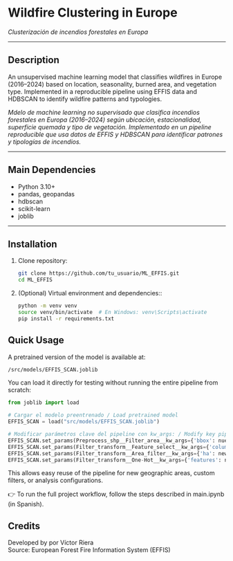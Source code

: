 # Wildfire Clustering in Europe
*Clusterización de incendios forestales en Europa*

---

## Description

An unsupervised machine learning model that classifies wildfires in Europe (2016–2024) based on location, seasonality, burned area, and vegetation type. Implemented in a reproducible pipeline using EFFIS data and HDBSCAN to identify wildfire patterns and typologies.

*Mdelo de machine learning no supervisado que clasifica incendios forestales en Europa (2016–2024) según ubicación, estacionalidad, superficie quemada y tipo de vegetación. Implementado en un pipeline reproducible que usa datos de EFFIS y HDBSCAN para identificar patrones y tipologías de incendios.*

---

## Main Dependencies

- Python 3.10+
- pandas, geopandas
- hdbscan
- scikit-learn
- joblib

---

## Installation

1. Clone repository:

   ```bash
   git clone https://github.com/tu_usuario/ML_EFFIS.git
   cd ML_EFFIS

2. (Optional) Virtual environment and dependencies::
   ```bash
   python -m venv venv
   source venv/bin/activate  # En Windows: venv\Scripts\activate
   pip install -r requirements.txt

## Quick Usage

A pretrained version of the model is available at:
   ```bash
   /src/models/EFFIS_SCAN.joblib
   ```
You can load it directly for testing without running the entire pipeline from scratch:
   ```python
   from joblib import load
   
   # Cargar el modelo preentrenado / Load pretrained model
   EFFIS_SCAN = load("src/models/EFFIS_SCAN.joblib")
   
   # Modificar parámetros clave del pipeline con kw_args: / Modify key pipeline parameters with kw_args:
   EFFIS_SCAN.set_params(Preprocess_shp__Filter_area__kw_args={'bbox': nuevo_bbox})                # Area of interest
   EFFIS_SCAN.set_params(Filter_transform__Feature_select__kw_args={'columns': cols_to_filter})    # Dataset column filter
   EFFIS_SCAN.set_params(Filter_transform__Area_filter__kw_args={'ha': new_area})                  # Minimum fire area to consider
   EFFIS_SCAN.set_params(Filter_transform__One-Hot__kw_args={'features': new_features_list})       # Vegetation type variables
   ```

This allows easy reuse of the pipeline for new geographic areas, custom filters, or analysis configurations.

👉 To run the full project workflow, follow the steps described in main.ipynb (in Spanish). 

## Credits
Developed by por Víctor Riera  
Source: European Forest Fire Information System (EFFIS)
